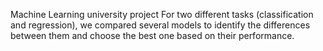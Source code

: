 Machine Learning university project
For two different tasks (classification and regression), we compared several models to identify the differences between them and choose the best one based on their performance.
